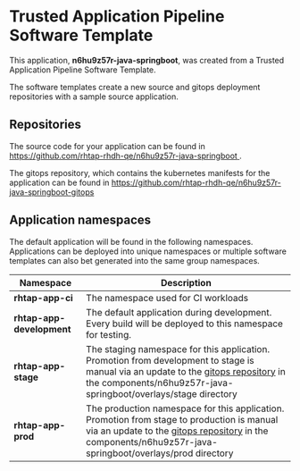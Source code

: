 # Trusted Application Pipeline Software Template

This application, **n6hu9z57r-java-springboot**, was created from a Trusted Application Pipeline Software Template.

The software templates create a new source and gitops deployment repositories with a sample source application. 

## Repositories

The source code for your application can be found in [https://github.com/rhtap-rhdh-qe/n6hu9z57r-java-springboot ](https://github.com/rhtap-rhdh-qe/n6hu9z57r-java-springboot ).
 
The gitops repository, which contains the kubernetes manifests for the application can be found in 
[https://github.com/rhtap-rhdh-qe/n6hu9z57r-java-springboot-gitops ](https://github.com/rhtap-rhdh-qe/n6hu9z57r-java-springboot-gitops ) 

## Application namespaces 

The default application will be found in the following namespaces. Applications can be deployed into unique namespaces or multiple software templates can also bet generated into the same group namespaces.  

|  Namespace   |  Description   |  
| -------- | -------- |
| **rhtap-app-ci** | The namespace used for CI workloads |
| **rhtap-app-development** | The default application during development. Every build will be deployed to this namespace for testing. |
| **rhtap-app-stage** | The staging namespace for this application. Promotion from development to stage is manual via an update to the [gitops repository](https://github.com/rhtap-rhdh-qe/n6hu9z57r-java-springboot-gitops ) in the components/n6hu9z57r-java-springboot/overlays/stage directory |
| **rhtap-app-prod** | The production namespace for this application. Promotion from stage to production is manual via an update to the [gitops repository](https://github.com/rhtap-rhdh-qe/n6hu9z57r-java-springboot-gitops ) in the components/n6hu9z57r-java-springboot/overlays/prod directory |